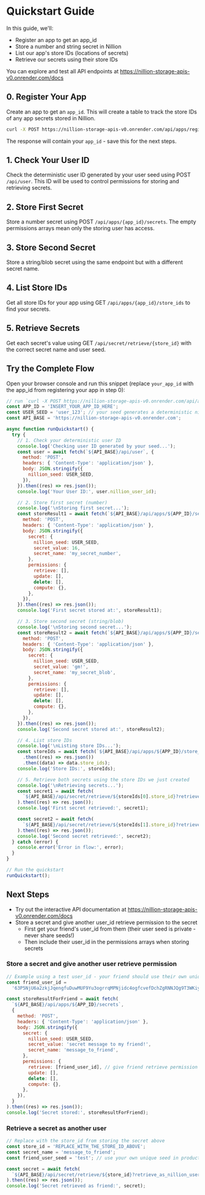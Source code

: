 # Quickstart Guide

In this guide, we'll:

- Register an app to get an app_id
- Store a number and string secret in Nillion
- List our app's store IDs (locations of secrets)
- Retrieve our secrets using their store IDs

You can explore and test all API endpoints at https://nillion-storage-apis-v0.onrender.com/docs

## 0. Register Your App

Create an app to get an `app_id`. This will create a table to track the store IDs of any app secrets stored in Nillion.

```bash
curl -X POST https://nillion-storage-apis-v0.onrender.com/api/apps/register
```

The response will contain your `app_id` - save this for the next steps.

## 1. Check Your User ID

Check the deterministic user ID generated by your user seed using POST `/api/user`. This ID will be used to control permissions for storing and retrieving secrets.

## 2. Store First Secret

Store a number secret using POST `/api/apps/{app_id}/secrets`. The empty permissions arrays mean only the storing user has access.

## 3. Store Second Secret

Store a string/blob secret using the same endpoint but with a different secret name.

## 4. List Store IDs

Get all store IDs for your app using GET `/api/apps/{app_id}/store_ids` to find your secrets.

## 5. Retrieve Secrets

Get each secret's value using GET `/api/secret/retrieve/{store_id}` with the correct secret name and user seed.

## Try the Complete Flow

Open your browser console and run this snippet (replace `your_app_id` with the app_id from registering your app in step 0):

```javascript
// run `curl -X POST https://nillion-storage-apis-v0.onrender.com/api/apps/register` to get your app_id
const APP_ID = 'INSERT_YOUR_APP_ID_HERE';
const USER_SEED = 'user_123'; // your seed generates a deterministic nillion user id - check it in step 1
const API_BASE = 'https://nillion-storage-apis-v0.onrender.com';

async function runQuickstart() {
  try {
    // 1. Check your deterministic user ID
    console.log('Checking user ID generated by your seed...');
    const user = await fetch(`${API_BASE}/api/user`, {
      method: 'POST',
      headers: { 'Content-Type': 'application/json' },
      body: JSON.stringify({
        nillion_seed: USER_SEED,
      }),
    }).then((res) => res.json());
    console.log('Your User ID:', user.nillion_user_id);

    // 2. Store first secret (number)
    console.log('\nStoring first secret...');
    const storeResult1 = await fetch(`${API_BASE}/api/apps/${APP_ID}/secrets`, {
      method: 'POST',
      headers: { 'Content-Type': 'application/json' },
      body: JSON.stringify({
        secret: {
          nillion_seed: USER_SEED,
          secret_value: 16,
          secret_name: 'my_secret_number',
        },
        permissions: {
          retrieve: [],
          update: [],
          delete: [],
          compute: {},
        },
      }),
    }).then((res) => res.json());
    console.log('First secret stored at:', storeResult1);

    // 3. Store second secret (string/blob)
    console.log('\nStoring second secret...');
    const storeResult2 = await fetch(`${API_BASE}/api/apps/${APP_ID}/secrets`, {
      method: 'POST',
      headers: { 'Content-Type': 'application/json' },
      body: JSON.stringify({
        secret: {
          nillion_seed: USER_SEED,
          secret_value: 'gm!',
          secret_name: 'my_secret_blob',
        },
        permissions: {
          retrieve: [],
          update: [],
          delete: [],
          compute: {},
        },
      }),
    }).then((res) => res.json());
    console.log('Second secret stored at:', storeResult2);

    // 4. List store IDs
    console.log('\nListing store IDs...');
    const storeIds = await fetch(`${API_BASE}/api/apps/${APP_ID}/store_ids`)
      .then((res) => res.json())
      .then((data) => data.store_ids);
    console.log('Store IDs:', storeIds);

    // 5. Retrieve both secrets using the store IDs we just created
    console.log('\nRetrieving secrets...');
    const secret1 = await fetch(
      `${API_BASE}/api/secret/retrieve/${storeIds[0].store_id}?retrieve_as_nillion_user_seed=${USER_SEED}&secret_name=${storeIds[0].secret_name}`
    ).then((res) => res.json());
    console.log('First secret retrieved:', secret1);

    const secret2 = await fetch(
      `${API_BASE}/api/secret/retrieve/${storeIds[1].store_id}?retrieve_as_nillion_user_seed=${USER_SEED}&secret_name=${storeIds[1].secret_name}`
    ).then((res) => res.json());
    console.log('Second secret retrieved:', secret2);
  } catch (error) {
    console.error('Error in flow:', error);
  }
}

// Run the quickstart
runQuickstart();
```

## Next Steps

- Try out the interactive API documentation at https://nillion-storage-apis-v0.onrender.com/docs
- Store a secret and give another user_id retrieve permission to the secret
  - First get your friend's user_id from them (their user seed is private - never share seeds!)
  - Then include their user_id in the permissions arrays when storing secrets

### Store a secret and give another user retrieve permission

```javascript
// Example using a test user_id - your friend should use their own unique seed in production
const friend_user_id =
  '63P5NjU6a2zkjJqengfuDuwMUF9Yu3ogrrqMPNjidc4ogfcvefDchZgRNNJQg9T3WKiyZ4L7kF4zGwFurpxCo5bP'; // seeded with 'test'

const storeResultForFriend = await fetch(
  `${API_BASE}/api/apps/${APP_ID}/secrets`,
  {
    method: 'POST',
    headers: { 'Content-Type': 'application/json' },
    body: JSON.stringify({
      secret: {
        nillion_seed: USER_SEED,
        secret_value: 'secret message to my friend!',
        secret_name: 'message_to_friend',
      },
      permissions: {
        retrieve: [friend_user_id], // give friend retrieve permission
        update: [],
        delete: [],
        compute: {},
      },
    }),
  }
).then((res) => res.json());
console.log('Secret stored:', storeResultForFriend);
```

### Retrieve a secret as another user

```javascript
// Replace with the store_id from storing the secret above
const store_id = 'REPLACE_WITH_THE_STORE_ID_ABOVE';
const secret_name = 'message_to_friend';
const friend_user_seed = 'test'; // use your own unique seed in production

const secret = await fetch(
  `${API_BASE}/api/secret/retrieve/${store_id}?retrieve_as_nillion_user_seed=${friend_user_seed}&secret_name=${secret_name}`
).then((res) => res.json());
console.log('Secret retrieved as friend:', secret);
```
